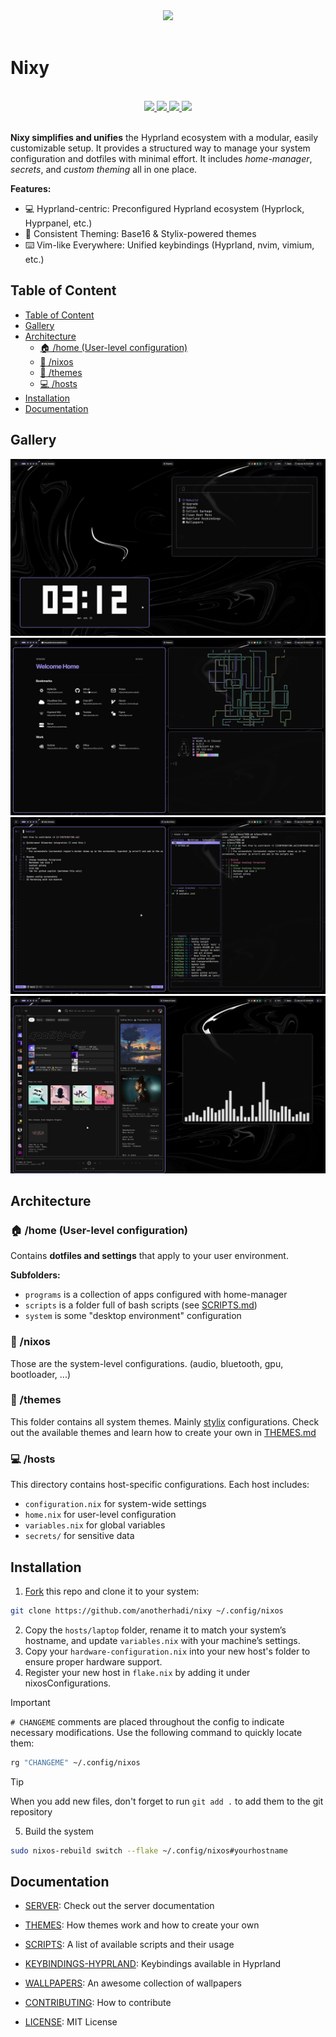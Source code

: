 [//]: # (This file is autogenerated)
<div align="center">
    <img src="https://raw.githubusercontent.com/anotherhadi/nixy/main/.github/assets/logo.png" width="120px" />
</div>

<br>

# Nixy

<br>
<div align="center">
    <a href="https://github.com/anotherhadi/nixy/stargazers">
        <img src="https://img.shields.io/github/stars/anotherhadi/nixy?color=A594FD&labelColor=0b0b0b&style=for-the-badge&logo=starship&logoColor=A594FD">
    </a>
    <a href="https://github.com/anotherhadi/nixy/">
        <img src="https://img.shields.io/github/repo-size/anotherhadi/nixy?color=A594FD&labelColor=0b0b0b&style=for-the-badge&logo=github&logoColor=A594FD">
    </a>
    <a href="https://nixos.org">
        <img src="https://img.shields.io/badge/NixOS-unstable-blue.svg?style=for-the-badge&labelColor=0b0b0b&logo=NixOS&logoColor=A594FD&color=A594FD">
    </a>
    <a href="https://github.com/anotherhadi/nixy/blob/main/LICENSE">
        <img src="https://img.shields.io/static/v1.svg?style=for-the-badge&label=License&message=MIT&colorA=0b0b0b&colorB=A594FD&logo=unlicense&logoColor=A594FD"/>
    </a>
</div>
<br>

**Nixy simplifies and unifies** the Hyprland ecosystem with a modular, easily customizable setup. It provides a structured way to manage your system configuration and dotfiles with minimal effort.
It includes *home-manager*, *secrets*, and *custom theming* all in one place.

**Features:**

- 💻 Hyprland-centric: Preconfigured Hyprland ecosystem (Hyprlock, Hyprpanel, etc.)
- 🎨 Consistent Theming: Base16 & Stylix-powered themes
- ⌨️  Vim-like Everywhere: Unified keybindings (Hyprland, nvim, vimium, etc.)

## Table of Content

- [Table of Content](#table-of-content)
- [Gallery](#gallery)
- [Architecture](#architecture)
  - [🏠 /home (User-level configuration)](#-home-user-level-configuration)
  - [🐧 /nixos](#-nixos)
  - [🎨 /themes](#-themes)
  - [💻 /hosts](#-hosts)
- [Installation](#installation)
- [Documentation](#documentation)

## Gallery

![Nixy helper, peaclock](.github/assets/nixy/1.png)
![Qutebrowser, pipes, shell](.github/assets/nixy/2.png)
![nvim, lazygit](.github/assets/nixy/3.png)
![spotify, cava](.github/assets/nixy/4.png)

## Architecture

### 🏠 /home (User-level configuration)

Contains **dotfiles and settings** that apply to your user environment.

**Subfolders:**

- `programs` is a collection of apps configured with home-manager
- `scripts` is a folder full of bash scripts (see [SCRIPTS.md](docs/SCRIPTS.md))
- `system` is some "desktop environment" configuration

### 🐧 /nixos

Those are the system-level configurations. (audio, bluetooth, gpu, bootloader, ...)

### 🎨 /themes

This folder contains all system themes. Mainly [stylix](https://stylix.danth.me/) configurations.
Check out the available themes and learn how to create your own in [THEMES.md](docs/THEMES.md)

### 💻 /hosts

This directory contains host-specific configurations.
Each host includes:

- `configuration.nix` for system-wide settings
- `home.nix` for user-level configuration
- `variables.nix` for global variables
- `secrets/` for sensitive data

## Installation

1. [Fork](https://github.com/anotherhadi/nixy/fork) this repo and clone it to your system:

```sh
git clone https://github.com/anotherhadi/nixy ~/.config/nixos
```

2. Copy the `hosts/laptop` folder, rename it to match your system’s hostname, and update `variables.nix` with your machine’s settings.
3. Copy your `hardware-configuration.nix` into your new host's folder to ensure proper hardware support.
4. Register your new host in `flake.nix` by adding it under nixosConfigurations.

> [!Important]
> `# CHANGEME` comments are placed throughout the config to indicate necessary modifications.
> Use the following command to quickly locate them:
>
> ```sh
> rg "CHANGEME" ~/.config/nixos
> ```

> [!TIP]
> When you add new files, don't forget to run `git add .` to add them to the git repository

5. Build the system

```sh
sudo nixos-rebuild switch --flake ~/.config/nixos#yourhostname
```

## Documentation

- [SERVER](docs/SERVER.md): Check out the server documentation
- [THEMES](docs/THEMES.md): How themes work and how to create your own
- [SCRIPTS](docs/SCRIPTS.md): A list of available scripts and their usage
- [KEYBINDINGS-HYPRLAND](docs/KEYBINDINGS-HYPRLAND.md): Keybindings available in Hyprland
- [WALLPAPERS](https://github.com/anotherhadi/awesome-wallpapers): An awesome collection of wallpapers

- [CONTRIBUTING](docs/CONTRIBUTING.md): How to contribute
- [LICENSE](LICENSE): MIT License

